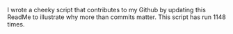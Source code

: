 I wrote a cheeky script that contributes to my Github by updating this ReadMe to illustrate why more than commits matter. This script has run 1148 times.